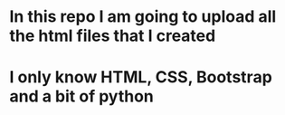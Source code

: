 # In this repo I am going to upload all the html files that I created
# I only know HTML, CSS, Bootstrap and a bit of python
